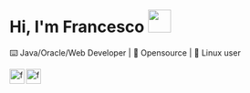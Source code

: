 # Hi, I'm Francesco <img src="https://media.giphy.com/media/t6Kf2qs5fgWiAlOig5/source.gif" width="40">
⌨️ Java/Oracle/Web Developer | 📜 Opensource | 🐧 Linux user
<!--
**FrancescoCeliento/FrancescoCeliento** is a ✨ _special_ ✨ repository because its `README.md` (this file) appears on your GitHub profile.

Iconpack https://cdn.jsdelivr.net/npm/simple-icons@3.13.0/icons/

Here are some ideas to get you started:

- 🔭 I’m currently working on ...
- 🌱 I’m currently learning ...
- 👯 I’m looking to collaborate on ...
- 🤔 I’m looking for help with ...
- 💬 Ask me about ...
- 📫 How to reach me: ...
- 😄 Pronouns: ...
- ⚡ Fun fact: ...
-->

[<img align="left" alt="franjsco | Twitter" width="26px" src="https://cdn.jsdelivr.net/npm/simple-icons@3.13.0/icons/wordpress.svg"/>][wordpress]
[<img align="left" alt="franjsco | Telegram" width="26px" src="https://cdn.jsdelivr.net/npm/simple-icons@3.13.0/icons/paypal.svg"/>][paypal]

[wordpress]: https://www.francescoceliento.com
[paypal]: https://paypal.me/francescoceliento
